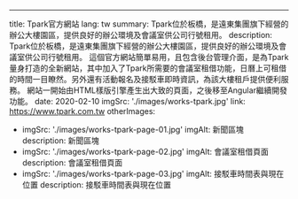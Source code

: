 ---
title: Tpark官方網站
lang: tw
summary:
  Tpark位於板橋，是遠東集團旗下經營的辦公大樓園區，提供良好的辦公環境及會議室供公司行號租用。
description:
  Tpark位於板橋，是遠東集團旗下經營的辦公大樓園區，提供良好的辦公環境及會議室供公司行號租用。
  這個官方網站簡單易用，且包含後台管理介面，是為Tpark量身打造的全新網站，其中加入了Tpark所需要的會議室租借功能，日曆上可租借的時間一目瞭然。另外還有活動報名及接駁車即時資訊，為該大樓租戶提供便利服務。
  網站一開始由HTML樣版引擎產生出大致的頁面，之後移至Angular繼續開發功能。
date: 2020-02-10
imgSrc: './images/works-tpark.jpg'
link: https://www.tpark.com.tw
otherImages:
  - imgSrc: './images/works-tpark-page-01.jpg'
    imgAlt: 新聞區塊
    description: 新聞區塊
  - imgSrc: './images/works-tpark-page-02.jpg'
    imgAlt: 會議室租借頁面
    description: 會議室租借頁面
  - imgSrc: './images/works-tpark-page-03.jpg'
    imgAlt: 接駁車時間表與現在位置
    description: 接駁車時間表與現在位置
